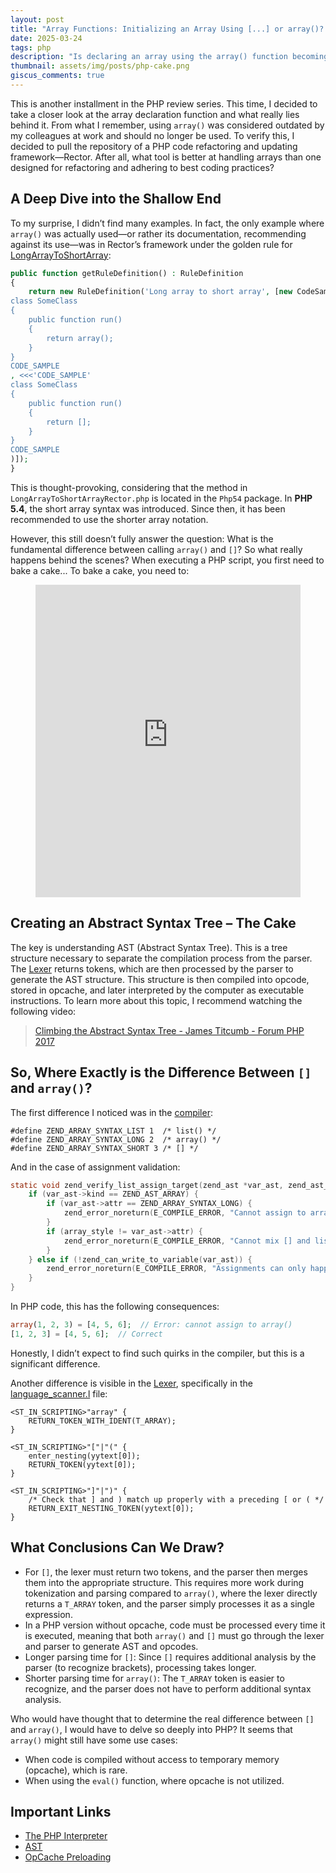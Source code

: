 ```yaml
---
layout: post
title: "Array Functions: Initializing an Array Using [...] or array()? - PHP Review #2"
date: 2025-03-24
tags: php
description: "Is declaring an array using the array() function becoming obsolete? What does baking a cake have in common with code compilation?"
thumbnail: assets/img/posts/php-cake.png
giscus_comments: true
---
```


This is another installment in the PHP review series. This time, I decided to take a closer look at the array declaration function and what really lies behind it. From what I remember, using `array()` was considered outdated by my colleagues at work and should no longer be used. To verify this, I decided to pull the repository of a PHP code refactoring and updating framework—Rector. After all, what tool is better at handling arrays than one designed for refactoring and adhering to best coding practices?

## A Deep Dive into the Shallow End

To my surprise, I didn’t find many examples. In fact, the only example where `array()` was actually used—or rather its documentation, recommending against its use—was in Rector’s framework under the golden rule for [LongArrayToShortArray](https://github.com/rectorphp/rector/blob/59ca5ad3cdd75183ef65f6929693903f2f2a1717/rules/Php54/Rector/Array_/LongArrayToShortArrayRector.php#L30):

```php
public function getRuleDefinition() : RuleDefinition
{
    return new RuleDefinition('Long array to short array', [new CodeSample(<<<'CODE_SAMPLE'
class SomeClass
{
    public function run()
    {
        return array();
    }
}
CODE_SAMPLE
, <<<'CODE_SAMPLE'
class SomeClass
{
    public function run()
    {
        return [];
    }
}
CODE_SAMPLE
)]);
}
```

This is thought-provoking, considering that the method in `LongArrayToShortArrayRector.php` is located in the `Php54` package. In **PHP 5.4**, the short array syntax was introduced. Since then, it has been recommended to use the shorter array notation.

However, this still doesn’t fully answer the question: What is the fundamental difference between calling `array()` and `[]`? So what really happens behind the scenes? When executing a PHP script, you first need to bake a cake... To bake a cake, you need to:

<figure>
<iframe src="https://www.youtube.com/embed/oVSGrY4DfUg" class="rounded z-depth-1" frameborder="0" 
allow="accelerometer; autoplay; clipboard-write; encrypted-media; gyroscope; picture-in-picture; web-share" allowfullscreen="" width="100%" height="500px"></iframe>
</figure>

## Creating an Abstract Syntax Tree – The Cake

The key is understanding AST (Abstract Syntax Tree). This is a tree structure necessary to separate the compilation process from the parser. The [Lexer](https://en.wikipedia.org/wiki/Lexical_analysis) returns tokens, which are then processed by the parser to generate the AST structure. This structure is then compiled into opcode, stored in opcache, and later interpreted by the computer as executable instructions. To learn more about this topic, I recommend watching the following video:

> [Climbing the Abstract Syntax Tree - James Titcumb - Forum PHP 2017](https://www.youtube.com/watch?v=MWITYIWyowk)

## So, Where Exactly is the Difference Between `[]` and `array()`?

The first difference I noticed was in the [compiler](https://github.com/php/php-src/blob/master/Zend/zend_compile.h#L1044):

```
#define ZEND_ARRAY_SYNTAX_LIST 1  /* list() */
#define ZEND_ARRAY_SYNTAX_LONG 2  /* array() */
#define ZEND_ARRAY_SYNTAX_SHORT 3 /* [] */
```

And in the case of assignment validation:

```c
static void zend_verify_list_assign_target(zend_ast *var_ast, zend_ast_attr array_style) {
    if (var_ast->kind == ZEND_AST_ARRAY) {
        if (var_ast->attr == ZEND_ARRAY_SYNTAX_LONG) {
            zend_error_noreturn(E_COMPILE_ERROR, "Cannot assign to array(), use [] instead");
        }
        if (array_style != var_ast->attr) {
            zend_error_noreturn(E_COMPILE_ERROR, "Cannot mix [] and list()");
        }
    } else if (!zend_can_write_to_variable(var_ast)) {
        zend_error_noreturn(E_COMPILE_ERROR, "Assignments can only happen to writable values");
    }
}
```

In PHP code, this has the following consequences:

```php
array(1, 2, 3) = [4, 5, 6];  // Error: cannot assign to array()
[1, 2, 3] = [4, 5, 6];  // Correct
```

Honestly, I didn’t expect to find such quirks in the compiler, but this is a significant difference.

Another difference is visible in the [Lexer](https://en.wikipedia.org/wiki/Lexical_analysis), specifically in the [language_scanner.l](https://github.com/php/php-src/blob/master/Zend/zend_language_scanner.l#L1764C1-L1766C2) file:

```lexer
<ST_IN_SCRIPTING>"array" {
    RETURN_TOKEN_WITH_IDENT(T_ARRAY);
}

<ST_IN_SCRIPTING>"["|"(" {
    enter_nesting(yytext[0]);
    RETURN_TOKEN(yytext[0]);
}

<ST_IN_SCRIPTING>"]"|")" {
    /* Check that ] and ) match up properly with a preceding [ or ( */
    RETURN_EXIT_NESTING_TOKEN(yytext[0]);
}
```

## What Conclusions Can We Draw?

- For `[]`, the lexer must return two tokens, and the parser then merges them into the appropriate structure. This requires more work during tokenization and parsing compared to `array()`, where the lexer directly returns a `T_ARRAY` token, and the parser simply processes it as a single expression.
- In a PHP version without opcache, code must be processed every time it is executed, meaning that both `array()` and `[]` must go through the lexer and parser to generate AST and opcodes.
- Longer parsing time for `[]`: Since `[]` requires additional analysis by the parser (to recognize brackets), processing takes longer.
- Shorter parsing time for `array()`: The `T_ARRAY` token is easier to recognize, and the parser does not have to perform additional syntax analysis.

Who would have thought that to determine the real difference between `[]` and `array()`, I would have to delve so deeply into PHP? It seems that `array()` might still have some use cases:

- When code is compiled without access to temporary memory (opcache), which is rare.
- When using the `eval()` function, where opcache is not utilized.

## Important Links

- [The PHP Interpreter](https://github.com/php/php-src/tree/master)
- [AST](https://en.wikipedia.org/wiki/Abstract_syntax_tree)
- [OpCache Preloading](https://www.php.net/manual/en/opcache.preloading.php)
